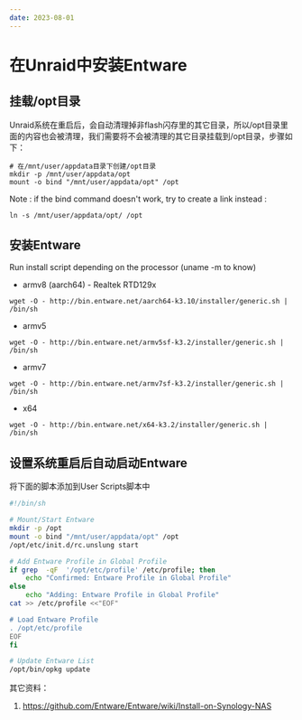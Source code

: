 ```yaml
---
date: 2023-08-01
---
```

# 在Unraid中安装Entware

## 挂载/opt目录

Unraid系统在重启后，会自动清理掉非flash闪存里的其它目录，所以/opt目录里面的内容也会被清理，我们需要将不会被清理的其它目录挂载到/opt目录，步骤如下：

```shell
# 在/mnt/user/appdata目录下创建/opt目录
mkdir -p /mnt/user/appdata/opt
mount -o bind "/mnt/user/appdata/opt" /opt
```

Note : if the bind command doesn't work, try to create a link instead :

```shell
ln -s /mnt/user/appdata/opt/ /opt
```

## 安装Entware

Run install script depending on the processor (uname -m to know)

* armv8 (aarch64) - Realtek RTD129x

```
wget -O - http://bin.entware.net/aarch64-k3.10/installer/generic.sh | /bin/sh
```

* armv5
```
wget -O - http://bin.entware.net/armv5sf-k3.2/installer/generic.sh | /bin/sh
```

* armv7
```
wget -O - http://bin.entware.net/armv7sf-k3.2/installer/generic.sh | /bin/sh
```

* x64
```
wget -O - http://bin.entware.net/x64-k3.2/installer/generic.sh | /bin/sh
```

## 设置系统重启后自动启动Entware

将下面的脚本添加到User Scripts脚本中

```sh
#!/bin/sh

# Mount/Start Entware
mkdir -p /opt
mount -o bind "/mnt/user/appdata/opt" /opt
/opt/etc/init.d/rc.unslung start

# Add Entware Profile in Global Profile
if grep  -qF  '/opt/etc/profile' /etc/profile; then
	echo "Confirmed: Entware Profile in Global Profile"
else
	echo "Adding: Entware Profile in Global Profile"
cat >> /etc/profile <<"EOF"

# Load Entware Profile
. /opt/etc/profile
EOF
fi

# Update Entware List
/opt/bin/opkg update
```


其它资料：
1. https://github.com/Entware/Entware/wiki/Install-on-Synology-NAS